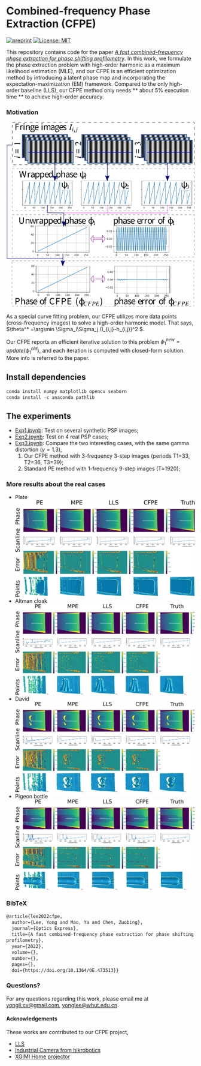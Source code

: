 # Combined-frequency Phase Extraction (CFPE) 


[![preprint](https://img.shields.io/static/v1?label=Journal&message=OpticsExpress)](https://opg.optica.org/oe/abstract.cfm?doi=10.1364/OE.473513)
[![License: MIT](https://img.shields.io/badge/License-MIT-yellow.svg)](https://opensource.org/licenses/MIT)


This repository contains code for the paper *[A fast combined-frequency phase extraction for phase shifting profilometry](https://doi.org/10.1364/OE.473513)*. 
In this work, we formulate the phase extraction problem with high-order harmonic as a maximum likelihood estimation (MLE), and our CFPE is an efficient optimization method by introducing a latent phase map and incorporating the expectation-maximization (EM) framework.
Compared to the only high-order baseline (LLS), our CFPE method only needs **  about 5% execution time  ** to achieve high-order accuracy.
### Motivation 
![movie](https://github.com/yongleex/CFPE/blob/main/data/Fig2.png)

As a special curve fitting problem, our CFPE utilizes more data points (cross-frequency images) to solve a high-order harmonic model. That says, $\theta^* =\arg\min \Sigma_i\Sigma_j (I_{i,j}-h_{i,j})^2 $. 

Our CFPE reports an efficient iterative solution to this problem $\phi_1^{new}=update(\phi_1^{old})$, and each iteration is computed with closed-form solution. More info is referred to the paper.


## Install dependencies
```
conda install numpy matplotlib opencv seaborn
conda install -c anaconda pathlib
```


## The experiments
* [Exp1.ipynb](https://github.com/yongleex/CFPE/blob/main/Exp1_synthesis.ipynb): Test on several synthetic PSP images;
* [Exp2.ipynb](https://github.com/yongleex/CFPE/blob/main/Exp2_real.ipynb): Test on 4 real PSP cases;
* [Exp3.ipynb](https://github.com/yongleex/CFPE/blob/main/Exp3_for_review.ipynb): Compare the two interesting cases, with the same gamma distortion ($\gamma=1.3$),
  1. Our CFPE method with 3-frequency 3-step images (periods T1=33, T2=36, T3=39);
  2. Standard PE method with 1-frequency 9-step images (T=1920);

### More results about the real cases
- Plate
![The results of plate](https://github.com/yongleex/CFPE/blob/main/data/MoreResults/Case1.png)
- Altman cloak
![The results of Altman cloak](https://github.com/yongleex/CFPE/blob/main/data/MoreResults/Case4.png)
- David
![The results of David](https://github.com/yongleex/CFPE/blob/main/data/MoreResults/Case6.png)
- Pigeon bottle 
![The results of Pigeon bottle](https://github.com/yongleex/CFPE/blob/main/data/MoreResults/Case8.png)

### BibTeX

```
@article{lee2022cfpe,
  author={Lee, Yong and Mao, Ya and Chen, Zuobing},  
  journal={Optics Express},  
  title={A fast combined-frequency phase extraction for phase shifting profilometry},  
  year={2022},
  volume={},
  number={},
  pages={},
  doi={https://doi.org/10.1364/OE.473513}}
```

### Questions?
For any questions regarding this work, please email me at [yongli.cv@gmail.com](mailto:yongli.cv@gmail.com), [yonglee@whut.edu.cn](mailto:yonglee@whut.edu.cn).

#### Acknowledgements
These works are contributed to our CFPE project,

* [LLS](https://doi.org/10.1364/OE.384155)
* [Industrial Camera from hikrobotics](https://www.hikrobotics.com/cn/machinevision/visionproduct?typeId=27&id=259)
* [XGIMI Home projector](https://www.xgimi.com/)
